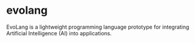 # evolang
EvoLang is a lightweight programming language prototype for integrating Artificial Intelligence (AI) into applications.
